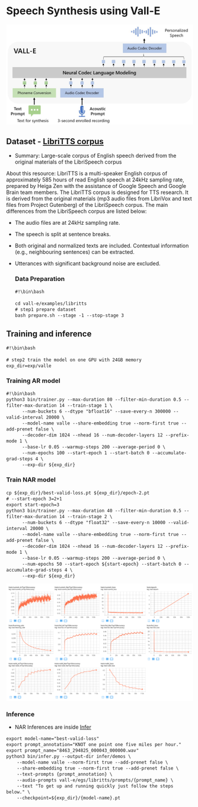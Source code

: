 # Speech Synthesis using Vall-E
![model](./docs/images/Overview.jpg)

## Dataset - [LibriTTS corpus](https://www.openslr.org/60/)
- Summary: Large-scale corpus of English speech derived from the original materials of the LibriSpeech corpus

About this resource:
    LibriTTS is a multi-speaker English corpus of approximately 585 hours of read English speech at 24kHz sampling rate, prepared by Heiga Zen with the assistance of Google Speech and Google Brain team members. The LibriTTS corpus is designed for TTS research. It is derived from the original materials (mp3 audio files from LibriVox and text files from Project Gutenberg) of the LibriSpeech corpus. The main differences from the LibriSpeech corpus are listed below:
- The audio files are at 24kHz sampling rate.
- The speech is split at sentence breaks.
- Both original and normalized texts are included.
Contextual information (e.g., neighbouring sentences) can be extracted.
- Utterances with significant background noise are excluded.

    ### Data Preparation
    ```
    #!\bin\bash

    cd vall-e/examples/libritts
    # step1 prepare dataset
    bash prepare.sh --stage -1 --stop-stage 3
    ```

## Training and inference
```
#!\bin\bash

# step2 train the model on one GPU with 24GB memory
exp_dir=exp/valle

```

### Training AR model
```
#!\bin\bash
python3 bin/trainer.py --max-duration 80 --filter-min-duration 0.5 --filter-max-duration 14 --train-stage 1 \
      --num-buckets 6 --dtype "bfloat16" --save-every-n 300000 --valid-interval 20000 \
      --model-name valle --share-embedding true --norm-first true --add-prenet false \
      --decoder-dim 1024 --nhead 16 --num-decoder-layers 12 --prefix-mode 1 \
      --base-lr 0.05 --warmup-steps 200 --average-period 0 \
      --num-epochs 100 --start-epoch 1 --start-batch 0 --accumulate-grad-steps 4 \
      --exp-dir ${exp_dir}
```

### Train NAR model
```
cp ${exp_dir}/best-valid-loss.pt ${exp_dir}/epoch-2.pt  
# --start-epoch 3=2+1
export start-epoch=3
python3 bin/trainer.py --max-duration 40 --filter-min-duration 0.5 --filter-max-duration 14 --train-stage 2 \
      --num-buckets 6 --dtype "float32" --save-every-n 10000 --valid-interval 20000 \
      --model-name valle --share-embedding true --norm-first true --add-prenet false \
      --decoder-dim 1024 --nhead 16 --num-decoder-layers 12 --prefix-mode 1 \
      --base-lr 0.05 --warmup-steps 200 --average-period 0 \
      --num-epochs 50 --start-epoch ${start-epoch} --start-batch 0 --accumulate-grad-steps 4 \
      --exp-dir ${exp_dir}
```
![train](./docs/images/train.png)
### Inference
- NAR Inferences are inside [Infer](./infer)
```
export model-name="best-valid-loss"
export prompt_annotation="KNOT one point one five miles per hour."
export prompt_name="8463_294825_000043_000000.wav"
python3 bin/infer.py --output-dir infer/demos \
    --model-name valle --norm-first true --add-prenet false \
    --share-embedding true --norm-first true --add-prenet false \
    --text-prompts {prompt_annotation} \
    --audio-prompts vall-e/egs/libritts/prompts/{prompt_name} \
    --text "To get up and running quickly just follow the steps below." \
    --checkpoint=${exp_dir}/{model-name}.pt
```




